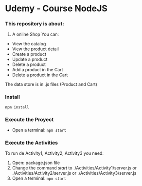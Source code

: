 # Udemy - Course NodeJS

### This repository is about:
1. A online Shop
You can:
* View the catalog
* View the product detail 
* Create a product
* Update a product
* Delete a product
* Add a product in the Cart
* Delete a product in the Cart 

The data store is in .js files (Product and Cart)

### Install
`npm install`

### Execute the Proyect
* Open a terminal: `npm start`


### Execute the Activities
To run de Activity1, Activity2, Activity3 you need:
1. Open: package.json file
2. Change the command _start_ to ./Activities/Activity1/server.js or ./Activities/Activity2/server.js or ./Activities/Activity3/server.js 
3. Open a terminal: `npm start`